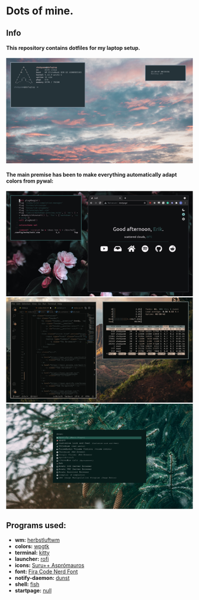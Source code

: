 # Dots of mine.

## Info

#### This repository contains dotfiles for my laptop setup.

![Base Preview](scrots/base.png)

#### The main premise has been to make everything automatically adapt colors from pywal:

![Startpage](scrots/startpage.png)
![Editor](scrots/editor.png)
![Rofi](scrots/rofi.png)

## Programs used:
- **wm:** [herbstluftwm](https://herbstluftwm.org/)
- **colors:** [wpgtk](https://github.com/deviantfero/wpgtk)
- **terminal:** [kitty](https://sw.kovidgoyal.net/kitty/)
- **launcher:** [rofi](https://github.com/davatorium/rofi)
- **icons:** [Suru++ Asprómauros](https://github.com/gusbemacbe/suru-plus-aspromauros)
- **font:** [Fira Code Nerd Font](https://github.com/ryanoasis/nerd-fonts/tree/master/patched-fonts/FiraCode/Regular)
- **notify-daemon:** [dunst](https://dunst-project.org/)
- **shell:** [fish](https://fishshell.com/)
- **startpage:** [null](https://github.com/sadparadiseinhell/null)



